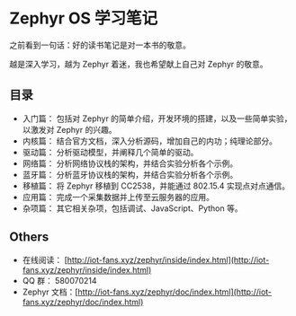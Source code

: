 # Zephyr OS 学习笔记

之前看到一句话：好的读书笔记是对一本书的敬意。

越是深入学习，越为 Zephyr 着迷，我也希望献上自己对 Zephyr 的敬意。

## 目录

- 入门篇： 包括对 Zephyr 的简单介绍，开发环境的搭建，以及一些简单实验，以激发对 Zephyr 的兴趣。
- 内核篇： 结合官方文档，深入分析源码，增加自己的内功；纯理论部分。
- 驱动篇： 分析驱动模型，并阐释几个简单的驱动。
- 网络篇： 分析网络协议栈的架构，并结合实验分析各个示例。
- 蓝牙篇： 分析蓝牙协议栈的架构，并结合实验分析各个示例。
- 移植篇： 将 Zephyr 移植到 CC2538，并能通过 802.15.4 实现点对点通信。
- 应用篇： 完成一个采集数据并上传至云服务器的应用。
- 杂项篇： 其它相关杂项，包括调试、JavaScript、Python 等。

## Others

- 在线阅读： [http://iot-fans.xyz/zephyr/inside/index.html](http://iot-fans.xyz/zephyr/inside/index.html)
- QQ 群： 580070214
- Zephyr 文档：[http://iot-fans.xyz/zephyr/doc/index.html](http://iot-fans.xyz/zephyr/doc/index.html) 
